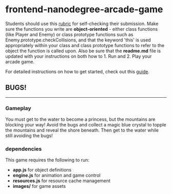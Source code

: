frontend-nanodegree-arcade-game
===============================

Students should use this [rubric](https://review.udacity.com/#!/projects/2696458597/rubric) for self-checking their submission. Make sure the functions you write are **object-oriented** - either class functions (like Player and Enemy) or class prototype functions such as Enemy.prototype.checkCollisions, and that the keyword 'this' is used appropriately within your class and class prototype functions to refer to the object the function is called upon. Also be sure that the **readme.md** file is updated with your instructions on both how to 1. Run and 2. Play your arcade game.

For detailed instructions on how to get started, check out this [guide](https://docs.google.com/document/d/1v01aScPjSWCCWQLIpFqvg3-vXLH2e8_SZQKC8jNO0Dc/pub?embedded=true).

## BUGS!
--------

### Gameplay

You must get to the water to become a princess, but the mountains are blocking your way! Avoid the bugs and 
collect a magic blue crystal to topple the mountains and reveal the shore beneath. Then get to the water while
 still avoiding the bugs!

### dependencies

This game requires the following to run:

+ **app.js** for object definitions
+ **engine.js** for animation and game control
+ **resources.js** for resource cache management
+ **images/** for game assets
